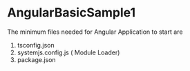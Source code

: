 # AngularBasicSample1

The minimum files needed for Angular Application to start are 

1. tsconfig.json
2. systemjs.config.js ( Module Loader)
3. package.json